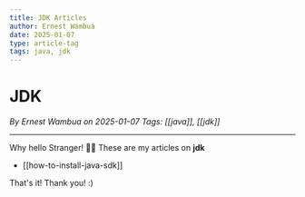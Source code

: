 ```yaml
---
title: JDK Articles
author: Ernest Wambua
date: 2025-01-07
type: article-tag
tags: java, jdk
---
```

# JDK
_By Ernest Wambua on 2025-01-07_
_Tags: [[java]], [[jdk]]_
___

Why hello Stranger! 👋😀
These are my articles on **jdk**

- [[how-to-install-java-sdk]]

That's it! Thank you! :)